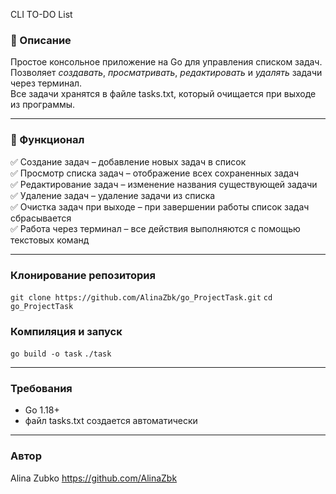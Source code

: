 CLI TO-DO List

### 📝 Описание
Простое консольное приложение на Go для управления списком задач.  
Позволяет *создавать*, *просматривать*, *редактировать* и *удалять* задачи через терминал.  
Все задачи хранятся в файле tasks.txt, который очищается при выходе из программы.

---

### 📌 Функционал  
✅ Создание задач – добавление новых задач в список  
✅ Просмотр списка задач – отображение всех сохраненных задач  
✅ Редактирование задач – изменение названия существующей задачи  
✅ Удаление задач – удаление задачи из списка  
✅ Очистка задач при выходе – при завершении работы список задач сбрасывается  
✅ Работа через терминал – все действия выполняются с помощью текстовых команд  

---

### Клонирование репозитория  
`git clone https://github.com/AlinaZbk/go_ProjectTask.git`
`cd go_ProjectTask`

### Компиляция и запуск
`go build -o task`
`./task`

---

### Требования
- Go 1.18+
- файл tasks.txt создается автоматически

---
### Автор
Alina Zubko
https://github.com/AlinaZbk
